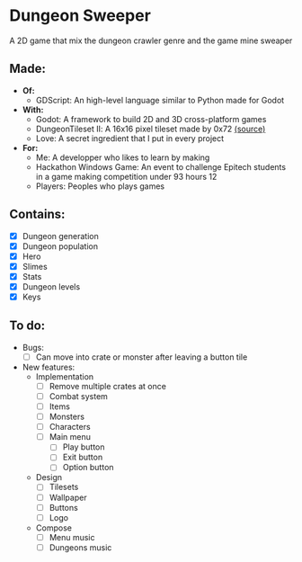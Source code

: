 # Dungeon Sweeper

A 2D game that mix the dungeon crawler genre and the game mine sweaper

## Made:

- **Of:**
    - GDScript: An high-level language similar to Python made for Godot
- **With:**
    - Godot: A framework to build 2D and 3D cross-platform games
    - DungeonTileset Ⅱ: A 16x16 pixel tileset made by 0x72 [(source)](https://0x72.itch.io/dungeontileset-ii)
    - Love: A secret ingredient that I put in every project
- **For:**
    - Me: A developper who likes to learn by making
    - Hackathon Windows Game: An event to challenge Epitech students in a game making competition under 93 hours 12
    - Players: Peoples who plays games

## Contains:

- [x] Dungeon generation
- [x] Dungeon population
- [x] Hero
- [x] Slimes
- [x] Stats
- [x] Dungeon levels
- [x] Keys

## To do:

- Bugs:
    - [ ] Can move into crate or monster after leaving a button tile

- New features:
    - Implementation
        - [ ] Remove multiple crates at once
        - [ ] Combat system
        - [ ] Items
        - [ ] Monsters
        - [ ] Characters
        - [ ] Main menu
            - [ ] Play button
            - [ ] Exit button
            - [ ] Option button
    - Design
        - [ ] Tilesets
        - [ ] Wallpaper
        - [ ] Buttons
        - [ ] Logo
    - Compose
        - [ ] Menu music
        - [ ] Dungeons music
